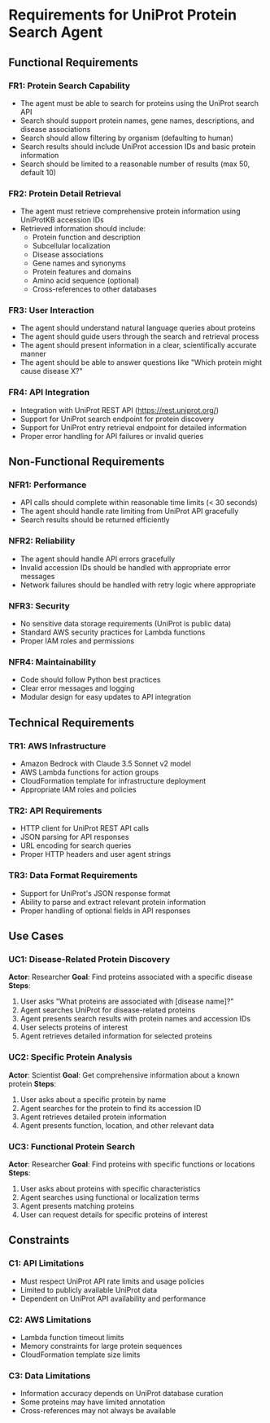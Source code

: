 # Requirements for UniProt Protein Search Agent

## Functional Requirements

### FR1: Protein Search Capability

- The agent must be able to search for proteins using the UniProt search API
- Search should support protein names, gene names, descriptions, and disease associations
- Search should allow filtering by organism (defaulting to human)
- Search results should include UniProt accession IDs and basic protein information
- Search should be limited to a reasonable number of results (max 50, default 10)

### FR2: Protein Detail Retrieval

- The agent must retrieve comprehensive protein information using UniProtKB accession IDs
- Retrieved information should include:
  - Protein function and description
  - Subcellular localization
  - Disease associations
  - Gene names and synonyms
  - Protein features and domains
  - Amino acid sequence (optional)
  - Cross-references to other databases

### FR3: User Interaction

- The agent should understand natural language queries about proteins
- The agent should guide users through the search and retrieval process
- The agent should present information in a clear, scientifically accurate manner
- The agent should be able to answer questions like "Which protein might cause disease X?"

### FR4: API Integration

- Integration with UniProt REST API (<https://rest.uniprot.org/>)
- Support for UniProt search endpoint for protein discovery
- Support for UniProt entry retrieval endpoint for detailed information
- Proper error handling for API failures or invalid queries

## Non-Functional Requirements

### NFR1: Performance

- API calls should complete within reasonable time limits (< 30 seconds)
- The agent should handle rate limiting from UniProt API gracefully
- Search results should be returned efficiently

### NFR2: Reliability

- The agent should handle API errors gracefully
- Invalid accession IDs should be handled with appropriate error messages
- Network failures should be handled with retry logic where appropriate

### NFR3: Security

- No sensitive data storage requirements (UniProt is public data)
- Standard AWS security practices for Lambda functions
- Proper IAM roles and permissions

### NFR4: Maintainability

- Code should follow Python best practices
- Clear error messages and logging
- Modular design for easy updates to API integration

## Technical Requirements

### TR1: AWS Infrastructure

- Amazon Bedrock with Claude 3.5 Sonnet v2 model
- AWS Lambda functions for action groups
- CloudFormation template for infrastructure deployment
- Appropriate IAM roles and policies

### TR2: API Requirements

- HTTP client for UniProt REST API calls
- JSON parsing for API responses
- URL encoding for search queries
- Proper HTTP headers and user agent strings

### TR3: Data Format Requirements

- Support for UniProt's JSON response format
- Ability to parse and extract relevant protein information
- Proper handling of optional fields in API responses

## Use Cases

### UC1: Disease-Related Protein Discovery

**Actor**: Researcher
**Goal**: Find proteins associated with a specific disease
**Steps**:

1. User asks "What proteins are associated with [disease name]?"
2. Agent searches UniProt for disease-related proteins
3. Agent presents search results with protein names and accession IDs
4. User selects proteins of interest
5. Agent retrieves detailed information for selected proteins

### UC2: Specific Protein Analysis

**Actor**: Scientist
**Goal**: Get comprehensive information about a known protein
**Steps**:

1. User asks about a specific protein by name
2. Agent searches for the protein to find its accession ID
3. Agent retrieves detailed protein information
4. Agent presents function, location, and other relevant data

### UC3: Functional Protein Search

**Actor**: Researcher
**Goal**: Find proteins with specific functions or locations
**Steps**:

1. User asks about proteins with specific characteristics
2. Agent searches using functional or localization terms
3. Agent presents matching proteins
4. User can request details for specific proteins of interest

## Constraints

### C1: API Limitations

- Must respect UniProt API rate limits and usage policies
- Limited to publicly available UniProt data
- Dependent on UniProt API availability and performance

### C2: AWS Limitations

- Lambda function timeout limits
- Memory constraints for large protein sequences
- CloudFormation template size limits

### C3: Data Limitations

- Information accuracy depends on UniProt database curation
- Some proteins may have limited annotation
- Cross-references may not always be available

